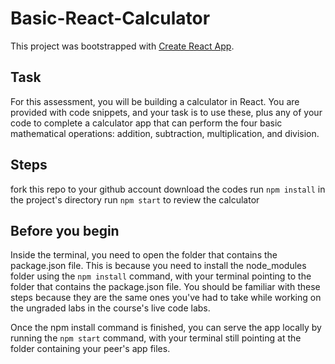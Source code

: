 # Basic-React-Calculator

This project was bootstrapped with [Create React App](https://github.com/facebook/create-react-app).

## Task

For this assessment, you will be building a calculator in React. You are provided with code snippets, and your task is to use these, plus any of your code to complete a calculator app that can perform the four basic mathematical operations: addition, subtraction, multiplication, and division.

## Steps

fork this repo to your github account
download the codes
run `npm install` in the project's directory
run `npm start` to review the calculator

## Before you begin

Inside the terminal, you need to open the folder that contains the package.json file. This is because you need to install the node_modules folder using the `npm install` command, with your terminal pointing to the folder that contains the package.json file. You should be familiar with these steps because they are the same ones you've had to take while working on the ungraded labs in the course's live code labs.

Once the npm install command is finished, you can serve the app locally by running the `npm start` command, with your terminal still pointing at the folder containing your peer's app files.
